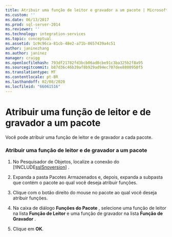 ```yaml
---
title: Atribuir uma função de leitor e gravador a um pacote | Microsoft Docs
ms.custom: ''
ms.date: 06/13/2017
ms.prod: sql-server-2014
ms.reviewer: ''
ms.technology: integration-services
ms.topic: conceptual
ms.assetid: 1c9c96ca-81cb-48e2-a71b-0657439a4c51
author: janinezhang
ms.author: janinez
manager: craigg
ms.openlocfilehash: 793df21782fd3bcb06ad8cbe91c3ba325b2f8a95
ms.sourcegitcommit: b87d36c46b39af8b929ad94ec707dee8800950f5
ms.translationtype: MT
ms.contentlocale: pt-BR
ms.lasthandoff: 02/08/2020
ms.locfileid: "66061516"
---
```

# <a name="assign-a-reader-and-writer-role-to-a-package"></a>Atribuir uma função de leitor e de gravador a um pacote
  Você pode atribuir uma função de leitor e de gravador a cada pacote.  
  
### <a name="assign-a-reader-and-writer-role-to-a-package"></a>Atribuir uma função de leitor e de gravador a um pacote  
  
1.  No Pesquisador de Objetos, localize a conexão do [!INCLUDE[ssISnoversion](../includes/ssisnoversion-md.md)] .  
  
2.  Expanda a pasta Pacotes Armazenados e, depois, expanda a subpasta que contém o pacote ao qual você deseja atribuir funções.  
  
3.  Clique com o botão direito do mouse no pacote ao qual você deseja atribuir funções.  
  
4.  Na caixa de diálogo **Funções do Pacote** , selecione uma função de leitor na lista **Função de Leitor** e uma função de gravador na lista **Função de Gravador** .  
  
5.  Clique em **OK**.  
  
  
